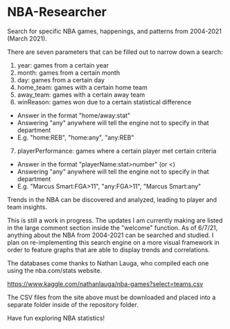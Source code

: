 # NBA-Researcher
Search for specific NBA games, happenings, and patterns from 2004-2021 (March 2021).

There are seven parameters that can be filled out to narrow down a search:

1. year: games from a certain year
2. month: games from a certain month
3. day: games from a certain day
4. home_team: games with a certain home team
5. away_team: games with a certain away team
6. winReason: games won due to a certain statistical difference 
  - Answer in the format "home/away:stat"
  - Answering "any" anywhere will tell the engine not to specify in that department
  - E.g. "home:REB", "home:any", "any:REB"
7. playerPerformance: games where a certain player met certain criteria
  - Answer in the format "playerName:stat>number" (or <)
  - Answering "any" anywhere will tell the engine not to specify in that department
  - E.g. "Marcus Smart:FGA>11", "any:FGA>11", "Marcus Smart:any"

Trends in the NBA can be discovered and analyzed, leading to player and team insights.

This is still a work in progress. The updates I am currently making are listed in the large comment section 
inside the "welcome" function. As of 6/7/21, anything about the NBA from 2004-2021 can be searched and studied.
I plan on re-implementing this search engine on a more visual framework in order to feature graphs that are able 
to display trends and correlations.

The databases come thanks to Nathan Lauga, who compiled each one using the nba.com/stats website.

https://www.kaggle.com/nathanlauga/nba-games?select=teams.csv

The CSV files from the site above must be downloaded and placed into a separate folder inside of the 
repository folder.

Have fun exploring NBA statistics!

